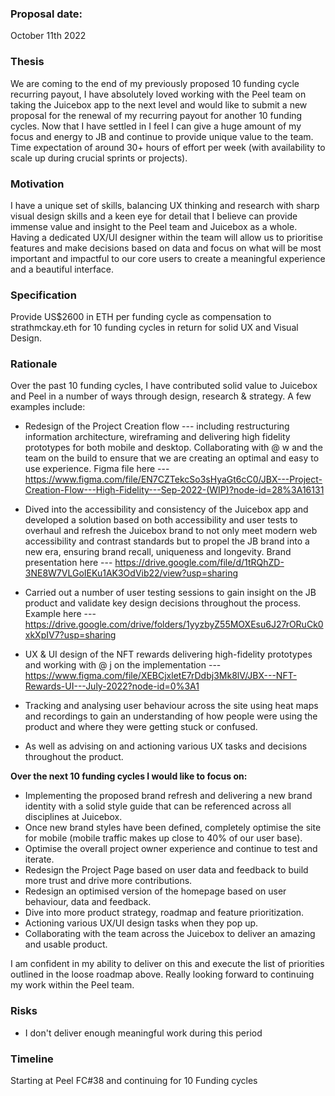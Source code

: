 ### **Proposal date:**

October 11th 2022

### **Thesis**

We are coming to the end of my previously proposed 10 funding cycle recurring payout, I have absolutely loved working with the Peel team on taking the Juicebox app to the next level and would like to submit a new proposal for the renewal of my recurring payout for another 10 funding cycles. Now that I have settled in I feel I can give a huge amount of my focus and energy to JB and continue to provide unique value to the team. Time expectation of around 30+ hours of effort per week (with availability to scale up during crucial sprints or projects).

### **Motivation**

I have a unique set of skills, balancing UX thinking and research with sharp visual design skills and a keen eye for detail that I believe can provide immense value and insight to the Peel team and Juicebox as a whole. Having a dedicated UX/UI designer within the team will allow us to prioritise features and make decisions based on data and focus on what will be most important and impactful to our core users to create a meaningful experience and a beautiful interface.

### **Specification**

Provide US$2600 in ETH per funding cycle as compensation to strathmckay.eth for 10 funding cycles in return for solid UX and Visual Design.

### **Rationale**

Over the past 10 funding cycles, I have contributed solid value to Juicebox and Peel in a number of ways through design, research & strategy. A few examples include:

-   Redesign of the Project Creation flow --- including restructuring information architecture, wireframing and delivering high fidelity prototypes for both mobile and desktop. Collaborating with @ w and the team on the build to ensure that we are creating an optimal and easy to use experience. Figma file here --- [](https://www.figma.com/file/EN7CZTekcSo3sHyaGt6cC0/JBX---Project-Creation-Flow---High-Fidelity---Sep-2022-(WIP)?node-id=28%3A16131)<https://www.figma.com/file/EN7CZTekcSo3sHyaGt6cC0/JBX---Project-Creation-Flow---High-Fidelity---Sep-2022-(WIP)?node-id=28%3A16131>

-   Dived into the accessibility and consistency of the Juicebox app and developed a solution based on both accessibility and user tests to overhaul and refresh the Juicebox brand to not only meet modern web accessibility and contrast standards but to propel the JB brand into a new era, ensuring brand recall, uniqueness and longevity. Brand presentation here --- [](https://drive.google.com/file/d/1tRQhZD-3NE8W7VLGoIEKu1AK3OdVib22/view?usp=sharing)<https://drive.google.com/file/d/1tRQhZD-3NE8W7VLGoIEKu1AK3OdVib22/view?usp=sharing>

-   Carried out a number of user testing sessions to gain insight on the JB product and validate key design decisions throughout the process. Example here --- [](https://drive.google.com/drive/folders/1yyzbyZ55MOXEsu6J27rORuCk0xkXpIV7?usp=sharing)<https://drive.google.com/drive/folders/1yyzbyZ55MOXEsu6J27rORuCk0xkXpIV7?usp=sharing>

-   UX & UI design of the NFT rewards delivering high-fidelity prototypes and working with @ j on the implementation --- [](https://www.figma.com/file/XEBCjxletE7rDdbj3Mk8lV/JBX---NFT-Rewards-UI---July-2022?node-id=0%3A1)<https://www.figma.com/file/XEBCjxletE7rDdbj3Mk8lV/JBX---NFT-Rewards-UI---July-2022?node-id=0%3A1>
-   Tracking and analysing user behaviour across the site using heat maps and recordings to gain an understanding of how people were using the product and where they were getting stuck or confused.
-   As well as advising on and actioning various UX tasks and decisions throughout the product.


**Over the next 10 funding cycles I would like to focus on:**

-   Implementing the proposed brand refresh and delivering a new brand identity with a solid style guide that can be referenced across all disciplines at Juicebox.
-   Once new brand styles have been defined, completely optimise the site for mobile (mobile traffic makes up close to 40% of our user base).
-   Optimise the overall project owner experience and continue to test and iterate.
-   Redesign the Project Page based on user data and feedback to build more trust and drive more contributions.
-   Redesign an optimised version of the homepage based on user behaviour, data and feedback.
-   Dive into more product strategy, roadmap and feature prioritization.
-   Actioning various UX/UI design tasks when they pop up.
-   Collaborating with the team across the Juicebox to deliver an amazing and usable product.

I am confident in my ability to deliver on this and execute the list of priorities outlined in the loose roadmap above. Really looking forward to continuing my work within the Peel team.

### **Risks**

-   I don't deliver enough meaningful work during this period

### **Timeline**

Starting at Peel FC#38 and continuing for 10 Funding cycles
